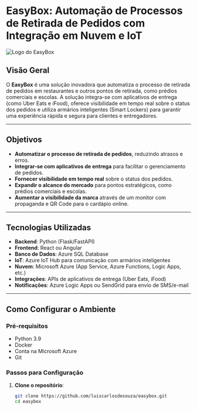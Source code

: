 # EasyBox: Automação de Processos de Retirada de Pedidos com Integração em Nuvem e IoT

![Logo do EasyBox](https://thankful-sky-0e2c3a800.6.azurestaticapps.net/images/logo.png) <!-- Adicionei o logo aqui -->

## Visão Geral

O **EasyBox** é uma solução inovadora que automatiza o processo de retirada de pedidos em restaurantes e outros pontos de retirada, como prédios comerciais e escolas. A solução integra-se com aplicativos de entrega (como Uber Eats e iFood), oferece visibilidade em tempo real sobre o status dos pedidos e utiliza armários inteligentes (Smart Lockers) para garantir uma experiência rápida e segura para clientes e entregadores.

---

## Objetivos

- **Automatizar o processo de retirada de pedidos**, reduzindo atrasos e erros.
- **Integrar-se com aplicativos de entrega** para facilitar o gerenciamento de pedidos.
- **Fornecer visibilidade em tempo real** sobre o status dos pedidos.
- **Expandir o alcance do mercado** para pontos estratégicos, como prédios comerciais e escolas.
- **Aumentar a visibilidade da marca** através de um monitor com propaganda e QR Code para o cardápio online.

---

## Tecnologias Utilizadas

- **Backend**: Python (Flask/FastAPI)
- **Frontend**: React ou Angular
- **Banco de Dados**: Azure SQL Database
- **IoT**: Azure IoT Hub para comunicação com armários inteligentes
- **Nuvem**: Microsoft Azure (App Service, Azure Functions, Logic Apps, etc.)
- **Integrações**: APIs de aplicativos de entrega (Uber Eats, iFood)
- **Notificações**: Azure Logic Apps ou SendGrid para envio de SMS/e-mail

---

## Como Configurar o Ambiente

### Pré-requisitos

- Python 3.9
- Docker
- Conta na Microsoft Azure
- Git

### Passos para Configuração

1. **Clone o repositório**:
   ```bash
   git clone https://github.com/luiscarlosdesouza/easybox.git
   cd easybox
